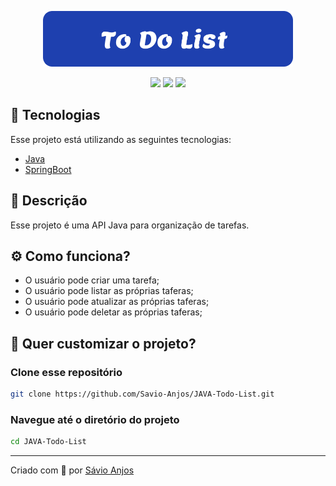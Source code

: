 <p align='center'><img width='400' src="./.github/logo.svg"/></p>

 <p align='center'>

<img src="https://img.shields.io/github/repo-size/Savio-Anjos/JAVA-Todo-List?color=1e40af">
<img src="https://img.shields.io/github/languages/count/Savio-Anjos/JAVA-Todo-List?color=1e40af">
<img src="https://img.shields.io/github/last-commit/Savio-Anjos/JAVA-Todo-List?color=1e40af">  
</p>

## 🚀 Tecnologias

Esse projeto está utilizando as seguintes tecnologias:

- [Java](https://www.java.com/pt-BR/)
- [SpringBoot](https://spring.io/projects/spring-boot)

## 📜 Descrição

Esse projeto é uma API Java para organização de tarefas.

## ⚙️ Como funciona?

- O usuário pode criar uma tarefa;
- O usuário pode listar as próprias taferas;
- O usuário pode atualizar as próprias taferas;
- O usuário pode deletar as próprias taferas;

## 🎲 Quer customizar o projeto?

### Clone esse repositório

```bash
git clone https://github.com/Savio-Anjos/JAVA-Todo-List.git
```

### Navegue até o diretório do projeto

```bash
cd JAVA-Todo-List
```

---

<p>Criado com 💙 por <a href='https://github.com/Savio-Anjos/' target='_blank'>Sávio Anjos</a></p>
